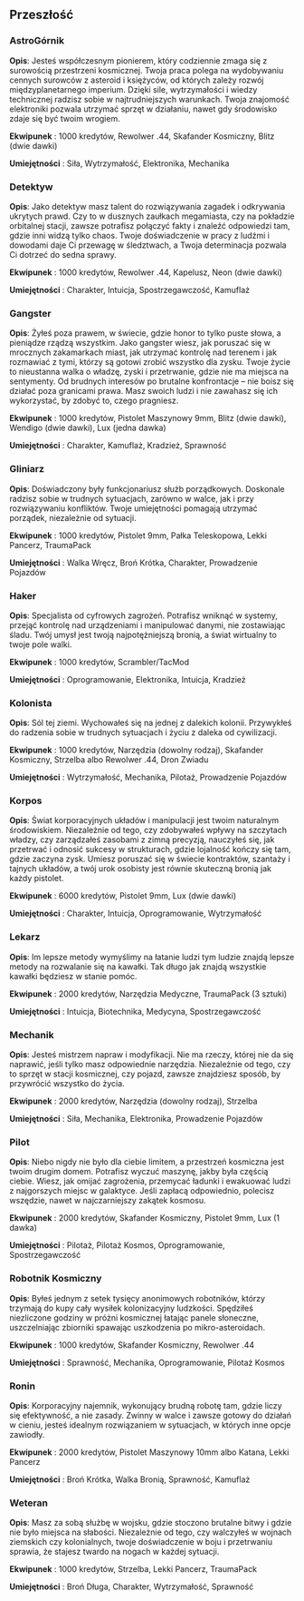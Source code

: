 <h2>Przeszłość</h2>

<h3>AstroGórnik</h3>

**Opis**: Jesteś współczesnym pionierem, który codziennie zmaga się z surowością przestrzeni kosmicznej. Twoja praca polega na wydobywaniu cennych surowców z asteroid i księżyców, od których zależy rozwój międzyplanetarnego imperium. Dzięki sile, wytrzymałości i wiedzy technicznej radzisz sobie w najtrudniejszych warunkach. Twoja znajomość elektroniki pozwala utrzymać sprzęt w działaniu, nawet gdy środowisko zdaje się być twoim wrogiem.

**Ekwipunek** : 1000 kredytów, Rewolwer .44, Skafander Kosmiczny, Blitz (dwie dawki)

**Umiejętności** : Siła, Wytrzymałość, Elektronika, Mechanika

<h3>Detektyw</h3>

**Opis**: Jako detektyw masz talent do rozwiązywania zagadek i odkrywania ukrytych prawd. Czy to w dusznych zaułkach megamiasta, czy na pokładzie orbitalnej stacji, zawsze potrafisz połączyć fakty i znaleźć odpowiedzi tam, gdzie inni widzą tylko chaos. Twoje doświadczenie w pracy z ludźmi i dowodami daje Ci przewagę w śledztwach, a Twoja determinacja pozwala Ci dotrzeć do sedna sprawy.

**Ekwipunek** : 1000 kredytów, Rewolwer .44, Kapelusz, Neon (dwie dawki)

**Umiejętności** : Charakter, Intuicja, Spostrzegawczość, Kamuflaż

<h3>Gangster</h3>

**Opis**: Żyłeś poza prawem, w świecie, gdzie honor to tylko puste słowa, a pieniądze rządzą wszystkim. Jako gangster wiesz, jak poruszać się w mrocznych zakamarkach miast, jak utrzymać kontrolę nad terenem i jak rozmawiać z tymi, którzy są gotowi zrobić wszystko dla zysku. Twoje życie to nieustanna walka o władzę, zyski i przetrwanie, gdzie nie ma miejsca na sentymenty. Od brudnych interesów po brutalne konfrontacje – nie boisz się działać poza granicami prawa. Masz swoich ludzi i nie zawahasz się ich wykorzystać, by zdobyć to, czego pragniesz.

**Ekwipunek** : 1000 kredytów, Pistolet Maszynowy 9mm, Blitz (dwie dawki), Wendigo (dwie dawki), Lux (jedna dawka)

**Umiejętności** : Charakter, Kamuflaż, Kradzież, Sprawność

<h3>Gliniarz</h3>

**Opis**: Doświadczony były funkcjonariusz służb porządkowych. Doskonale radzisz sobie w trudnych sytuacjach, zarówno w walce, jak i przy rozwiązywaniu konfliktów. Twoje umiejętności pomagają utrzymać porządek, niezależnie od sytuacji.

**Ekwipunek** : 1000 kredytów, Pistolet 9mm, Pałka Teleskopowa, Lekki Pancerz, TraumaPack

**Umiejętności** : Walka Wręcz, Broń Krótka, Charakter, Prowadzenie Pojazdów

<h3>Haker</h3>

**Opis**: Specjalista od cyfrowych zagrożeń. Potrafisz wniknąć w systemy, przejąć kontrolę nad urządzeniami i manipulować danymi, nie zostawiając śladu. Twój umysł jest twoją najpotężniejszą bronią, a świat wirtualny to twoje pole walki.

**Ekwipunek** : 1000 kredytów, Scrambler/TacMod

**Umiejętności** : Oprogramowanie, Elektronika, Intuicja, Kradzież

<h3>Kolonista</h3>

**Opis**: Sól tej ziemi. Wychowałeś się na jednej z dalekich kolonii. Przywykłeś do radzenia sobie w trudnych sytuacjach i życiu z daleka od cywilizacji.

**Ekwipunek** : 1000 kredytów, Narzędzia (dowolny rodzaj), Skafander Kosmiczny, Strzelba albo Rewolwer .44, Dron Zwiadu

**Umiejętności** : Wytrzymałość, Mechanika, Pilotaż, Prowadzenie Pojazdów

<h3>Korpos</h3>

**Opis**: Świat korporacyjnych układów i manipulacji jest twoim naturalnym środowiskiem. Niezależnie od tego, czy zdobywałeś wpływy na szczytach władzy, czy zarządzałeś zasobami z zimną precyzją, nauczyłeś się, jak przetrwać i odnosić sukcesy w strukturach, gdzie lojalność kończy się tam, gdzie zaczyna zysk. Umiesz poruszać się w świecie kontraktów, szantaży i tajnych układów, a twój urok osobisty jest równie skuteczną bronią jak każdy pistolet.

**Ekwipunek** : 6000 kredytów, Pistolet 9mm, Lux (dwie dawki)

**Umiejętności** : Charakter, Intuicja, Oprogramowanie, Wytrzymałość

<h3>Lekarz</h3>

**Opis**: Im lepsze metody wymyślimy na łatanie ludzi tym ludzie znajdą lepsze metody na rozwalanie się na kawałki. Tak długo jak znajdą wszystkie kawałki będziesz w stanie pomóc.

**Ekwipunek** : 2000 kredytów, Narzędzia Medyczne, TraumaPack (3 sztuki)

**Umiejętności** : Intuicja, Biotechnika, Medycyna, Spostrzegawczość

<h3>Mechanik</h3>

**Opis**: Jesteś mistrzem napraw i modyfikacji. Nie ma rzeczy, której nie da się naprawić, jeśli tylko masz odpowiednie narzędzia. Niezależnie od tego, czy to sprzęt w stacji kosmicznej, czy pojazd, zawsze znajdziesz sposób, by przywrócić wszystko do życia.

**Ekwipunek** : 2000 kredytów, Narzędzia (dowolny rodzaj), Strzelba

**Umiejętności** : Siła, Mechanika, Elektronika, Prowadzenie Pojazdów

<h3>Pilot</h3>

**Opis**: Niebo nigdy nie było dla ciebie limitem, a przestrzeń kosmiczna jest twoim drugim domem. Potrafisz wyczuć maszynę, jakby była częścią ciebie. Wiesz, jak omijać zagrożenia, przemycać ładunki i ewakuować ludzi z najgorszych miejsc w galaktyce. Jeśli zapłacą odpowiednio, polecisz wszędzie, nawet w najczarniejszy zakątek kosmosu.

**Ekwipunek** : 2000 kredytów, Skafander Kosmiczny, Pistolet 9mm, Lux (1 dawka)

**Umiejętności** : Pilotaż, Pilotaż Kosmos, Oprogramowanie, Spostrzegawczość

<h3>Robotnik Kosmiczny</h3>

**Opis**: Byłeś jednym z setek tysięcy anonimowych robotników, którzy trzymają do kupy cały wysiłek kolonizacyjny ludzkości. Spędziłeś niezliczone godziny w próżni kosmicznej łatając panele słoneczne, uszczelniając zbiorniki spawając uszkodzenia po mikro-asteroidach.

**Ekwipunek** : 1000 kredytów, Skafander Kosmiczny, Rewolwer .44

**Umiejętności** : Sprawność, Mechanika, Oprogramowanie, Pilotaż Kosmos

<h3>Ronin</h3>

**Opis**: Korporacyjny najemnik, wykonujący brudną robotę tam, gdzie liczy się efektywność, a nie zasady. Zwinny w walce i zawsze gotowy do działań w cieniu, jesteś idealnym rozwiązaniem w sytuacjach, w których inne opcje zawiodły.

**Ekwipunek** : 2000 kredytów, Pistolet Maszynowy 10mm albo Katana, Lekki Pancerz

**Umiejętności** : Broń Krótka, Walka Bronią, Sprawność, Kamuflaż

<h3>Weteran</h3>

**Opis**: Masz za sobą służbę w wojsku, gdzie stoczono brutalne bitwy i gdzie nie było miejsca na słabości. Niezależnie od tego, czy walczyłeś w wojnach ziemskich czy kolonialnych, twoje doświadczenie w boju i przetrwaniu sprawia, że stajesz twardo na nogach w każdej sytuacji.

**Ekwipunek** : 1000 kredytów, Strzelba, Lekki Pancerz, TraumaPack

**Umiejętności** : Broń Długa, Charakter, Wytrzymałość, Sprawność
